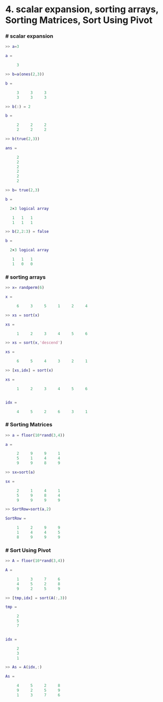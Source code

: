 # 4. scalar expansion, sorting arrays, Sorting Matrices, Sort Using Pivot



### # scalar expansion

```matlab
>> a=3

a =

     3

>> b=a(ones(2,3))

b =

     3     3     3
     3     3     3

>> b(:) = 2

b =

     2     2     2
     2     2     2

>> b(true(2,3))

ans =

     2
     2
     2
     2
     2
     2

>> b= true(2,3)

b =

  2×3 logical array

   1   1   1
   1   1   1

>> b(2,2:3) = false

b =

  2×3 logical array

   1   1   1
   1   0   0
```



### # sorting arrays

```matlab
>> x= randperm(6)

x =

     6     3     5     1     2     4

>> xs = sort(x)

xs =

     1     2     3     4     5     6

>> xs = sort(x,'descend')

xs =

     6     5     4     3     2     1

>> [xs,idx] = sort(x)

xs =

     1     2     3     4     5     6


idx =

     4     5     2     6     3     1
```



### # Sorting Matrices

```matlab
>> a = floor(10*rand(3,4))

a =

     2     9     9     1
     5     1     4     4
     9     9     8     9

>> sx=sort(a)

sx =

     2     1     4     1
     5     9     8     4
     9     9     9     9

>> SortRow=sort(a,2)

SortRow =

     1     2     9     9
     1     4     4     5
     8     9     9     9
```



### # Sort Using Pivot

```matlab
>> A = floor(10*rand(3,4))

A =

     1     3     7     6
     4     5     2     8
     9     2     5     9

>> [tmp,idx] = sort(A(:,3))

tmp =

     2
     5
     7


idx =

     2
     3
     1

>> As = A(idx,:)

As =

     4     5     2     8
     9     2     5     9
     1     3     7     6
```





